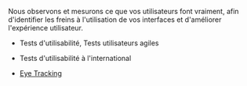 Nous observons et mesurons ce que vos utilisateurs font vraiment, afin d'identifier les freins à l'utilisation de vos interfaces et d'améliorer l'expérience utilisateur.

* Tests d'utilisabilité, Tests utilisateurs agiles


* Tests d'utilisabilité à l'international


* <a href=/fr/eye-tracking/>Eye Tracking</a>